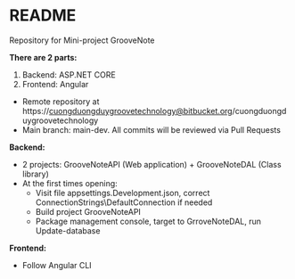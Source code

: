 # README

Repository for Mini-project GrooveNote

**There are 2 parts:**
1. Backend: ASP.NET CORE
2. Frontend: Angular

* Remote repository at https://cuongduongduygroovetechnology@bitbucket.org/cuongduongduygroovetechnology
* Main branch: main-dev. All commits will be reviewed via Pull Requests

**Backend:**
* 2 projects: GrooveNoteAPI (Web application) + GrooveNoteDAL (Class library)
* At the first times opening:
    * Visit file appsettings.Development.json, correct ConnectionStrings\DefaultConnection if needed
    * Build project GrooveNoteAPI
    * Package management console, target to GrroveNoteDAL, run Update-database
	
**Frontend:**
* Follow Angular CLI

	